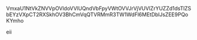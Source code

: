 VmxaU1NtVkZNVVpOVldoVVlUQndVbFpyVWtOVVJrVjVUVlZrYUZZd1dsTlZS
bEYzVXpCT2RXSkhOV3BhCmVqQTVRMmR3TW1WdFl6MEtDblJsZEE9PQoKYmho

eii